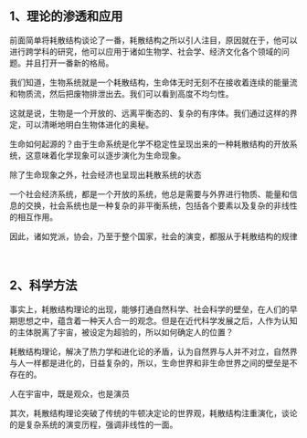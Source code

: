<h2>1、理论的渗透和应用</h2><p>前面简单将耗散结构谈论了一番，耗散结构之所以引人注目，原因就在于，他可以进行跨学科的研究，他可以应用于诸如生物学、社会学、经济文化各个领域的问题。并且打开一番新的格局。</p><p>我们知道，生物系统就是一个耗散结构，生命体无时无刻不在接收着连续的能量流和物质流，然后把废物排泄出去。我们可以看到高度不均匀性。</p><p>这就是说，生物是一个开放的、远离平衡态的、复杂的有序体。我们通过这样的界定，可以清晰地明白生物体进化的奥秘。</p><p>生命如何起源的？由于生命系统是化学不稳定性呈现出来的一种耗散结构的开放系统，这意味着化学现象可以逐步演化为生命现象。</p><p>除了生命现象之外，社会经济也呈现出耗散系统的状态</p><p>一个社会经济系统，都是一个开放的系统，他总是需要与外界进行物质、能量和信息的交换，社会系统也是一种复杂的非平衡系统，包括各个要素以及复杂的非线性的相互作用。</p><p>因此，诸如党派，协会，乃至于整个国家，社会的演变，都服从于耗散结构的规律</p><p class="ztext-empty-paragraph"><br/></p><h2>2、科学方法</h2><p>事实上，耗散结构理论的出现，能够打通自然科学、社会科学的壁垒，在人们的早期思想之中，蕴含着一种天人合一的观念。但是在近代科学发展之后，人作为认知的主体脱离了宇宙，被设定为超验的，所以如何确定人的位置？</p><p>耗散结构理论，解决了热力学和进化论的矛盾，认为自然界与人并不对立，自然界与人一样都是进化的，日益复杂的，所以，生命世界和非生命世界之间的壁垒是不存在的。</p><p>人在宇宙中，既是观众，也是演员</p><p>其次，耗散结构理论突破了传统的牛顿决定论的世界观，耗散结构注重演化，谈论的是复杂系统的演变历程，强调非线性的一面。</p><p></p>